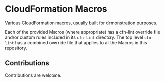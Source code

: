 # CloudFormation Macros

Various CloudFormation macros, usually built for demonstration purposes.

Each of the provided Macros (where appropriate) has a cfn-lint override file and/or custom rules included in its `cfn-lint` directory. The top level `cfn-lint` has a combined override file that applies to all the Macros in this repository.

## Contributions

Contributions are welcome.
